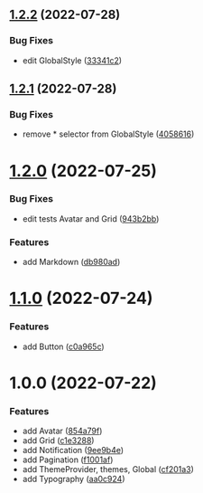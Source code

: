 ## [1.2.2](https://github.com/UrijHoruzij/ui-forest-web/compare/v1.2.1...v1.2.2) (2022-07-28)


### Bug Fixes

* edit GlobalStyle ([33341c2](https://github.com/UrijHoruzij/ui-forest-web/commit/33341c28f7a3a046ceecd313ce91a685658eb3f5))

## [1.2.1](https://github.com/UrijHoruzij/ui-forest-web/compare/v1.2.0...v1.2.1) (2022-07-28)


### Bug Fixes

* remove * selector from GlobalStyle ([4058616](https://github.com/UrijHoruzij/ui-forest-web/commit/405861643487769e8cc9fc8ddee3e6d8c0b016fe))

# [1.2.0](https://github.com/UrijHoruzij/ui-forest-web/compare/v1.1.0...v1.2.0) (2022-07-25)


### Bug Fixes

* edit tests Avatar and Grid ([943b2bb](https://github.com/UrijHoruzij/ui-forest-web/commit/943b2bb711ee9e607ed9448803d4f0898f3081bc))


### Features

* add Markdown ([db980ad](https://github.com/UrijHoruzij/ui-forest-web/commit/db980adabae08d603e93fb589b09c3f707fb97a1))

# [1.1.0](https://github.com/UrijHoruzij/ui-forest-web/compare/v1.0.0...v1.1.0) (2022-07-24)


### Features

* add Button ([c0a965c](https://github.com/UrijHoruzij/ui-forest-web/commit/c0a965c12e7c3488ed251c256ce0bd7f6888cf48))

# 1.0.0 (2022-07-22)


### Features

* add Avatar ([854a79f](https://github.com/UrijHoruzij/ui-forest-web/commit/854a79fdc66d8fbc726313b1e4941ae54332976f))
* add Grid ([c1e3288](https://github.com/UrijHoruzij/ui-forest-web/commit/c1e32888ad21e1e9ae350e8b465d3b676e8f0367))
* add Notification ([9ee9b4e](https://github.com/UrijHoruzij/ui-forest-web/commit/9ee9b4e787a347952d14b2d32e97dd33a78fa554))
* add Pagination ([f1001af](https://github.com/UrijHoruzij/ui-forest-web/commit/f1001afc7e4c4e05c7f1eb3214ab854c2705c533))
* add ThemeProvider, themes, Global ([cf201a3](https://github.com/UrijHoruzij/ui-forest-web/commit/cf201a349960e85def01545d63fe6486f519fa0f))
* add Typography ([aa0c924](https://github.com/UrijHoruzij/ui-forest-web/commit/aa0c9242db1140ad13de201c4815fbd03eb3a66a))
